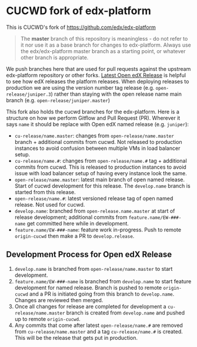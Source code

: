 # CUCWD fork of edx-platform

This is CUCWD's fork of https://github.com/edx/edx-platform

> The **master** branch of this repository is meaningless - do not
> refer to it nor use it as a base branch for changes to edx-platform.
> Always use the edx/edx-platform master branch as a
> starting point, or whatever other branch is appropriate.

We push branches here that are used for pull requests against
the upstream edx-platform repository or other forks. [Latest Open edX Release](https://edx.readthedocs.io/projects/edx-developer-docs/en/latest/named_releases.html#latest-open-edx-release)
is helpful to see how edX releases the platform releases. When deploying
releases to production we are using the version number tag release 
(e.g. `open-release/juniper.3`) rather than staying with the open release 
name main branch (e.g. `open-release/juniper.master`)

This fork also holds the cucwd branches for the edx-platform. Here 
is a structure on how we perform Gitflow and Pull Request (PR). Wherever
it says `name` it should be replace with Open edX named release (e.g. `juniper`):

- `cu-release/name.master`: changes from `open-release/name.master` branch + additional commits from cucwd. Not released to production instances to avoid confusion between multiple VMs in load balancer setup.
- `cu-release/name.#`: changes from `open-release/name.#` tag + additional commits from cucwd. This is released to production instances to avoid issue with load balancer setup of having every instance look the same.
- `open-release/name.master`: latest main branch of open named release. Start of cucwd development for this release. The `develop.name` branch is started from this release.
- `open-release/name.#`: latest versioned release tag of open named release. Not used for cucwd.
- `develop.name`: branched from `open-release.name.master` at start of release development; additional commits from `feature.name/EW-###-name` get committed here while in development.
- `feature.name/EW-###-name`: feature work in-progress. Push to remote `origin-cucwd` then make a PR to `develop.release`.

## Development Process for Open edX Release
1. `develop.name` is branched from `open-release/name.master` to start development.
2. `feature.name/EW-###-name` is branched from `develop.name` to start feature development for named release. Branch is pushed to remote `origin-cucwd` and a PR is initiated going from this branch to `develop.name`. Changes are reviewed then merged.
3. Once all changes for release are completed for development a `cu-release/name.master` branch is created from `develop.name` and pushed up to remote `origin-cucwd`.
4. Any commits that come after latest `open-release/name.#` are removed from `cu-release/name.master` and a tag `cu-release/name.#` is created. This will be the release that gets put in production.

